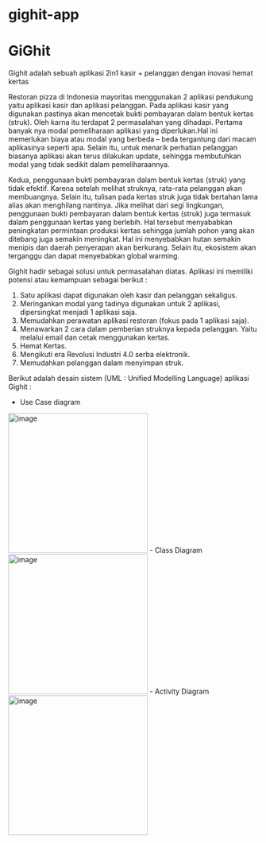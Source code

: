 # gighit-app
<h1>GiGhit</h1>

Gighit adalah sebuah aplikasi 2in1 kasir + pelanggan dengan inovasi hemat kertas

Restoran pizza di Indonesia mayoritas menggunakan 2 aplikasi pendukung yaitu 
aplikasi kasir dan aplikasi pelanggan. Pada aplikasi kasir yang digunakan pastinya 
akan mencetak bukti pembayaran dalam bentuk kertas (struk). Oleh karna itu 
terdapat 2 permasalahan yang dihadapi. Pertama banyak nya modal pemeliharaan 
aplikasi yang diperlukan.Hal ini memerlukan biaya atau modal yang berbeda – beda 
tergantung dari macam aplikasinya seperti apa. Selain itu, untuk menarik perhatian 
pelanggan biasanya aplikasi akan terus dilakukan update, sehingga membutuhkan 
modal yang tidak sedikit dalam pemeliharaannya. 

Kedua, penggunaan bukti pembayaran dalam bentuk kertas (struk) yang tidak 
efektif. Karena setelah melihat struknya, rata-rata pelanggan akan membuangnya. 
Selain itu, tulisan pada kertas struk juga tidak bertahan lama alias akan menghilang 
nantinya. Jika melihat dari segi lingkungan, penggunaan bukti pembayaran dalam 
bentuk kertas (struk) juga termasuk dalam penggunaan kertas yang berlebih. Hal 
tersebut menyababkan peningkatan permintaan produksi kertas sehingga jumlah 
pohon yang akan ditebang juga semakin meningkat. Hal ini menyebabkan hutan 
semakin menipis dan daerah penyerapan akan berkurang. Selain itu, ekosistem akan 
terganggu dan dapat menyebabkan global warming.

Gighit hadir sebagai solusi untuk permasalahan diatas. Aplikasi ini memiliki potensi atau 
kemampuan sebagai berikut :
1. Satu aplikasi dapat digunakan oleh kasir dan pelanggan sekaligus. 
2. Meringankan modal yang tadinya digunakan untuk 2 aplikasi, dipersingkat 
menjadi 1 aplikasi saja. 
3. Memudahkan perawatan aplikasi restoran (fokus pada 1 aplikasi saja).
4. Menawarkan 2 cara dalam pemberian struknya kepada pelanggan. Yaitu 
melalui email dan cetak menggunakan kertas.
5. Hemat Kertas.
6. Mengikuti era Revolusi Industri 4.0 serba elektronik.
7. Memudahkan pelanggan dalam menyimpan struk.

Berikut adalah desain sistem (UML : Unified Modelling Language) aplikasi Gighit :
- Use Case diagram
<img width="281" alt="image" src="https://user-images.githubusercontent.com/96558726/178757639-a74340c3-d08b-4f4b-bb2b-39f8c87cd942.png">
- Class Diagram
<img width="281" alt="image" src="https://user-images.githubusercontent.com/96558726/178758313-a28695d4-8efc-4590-981f-77a20f35f3fa.png">
- Activity Diagram
<img width="281" alt="image" src="https://user-images.githubusercontent.com/96558726/178758412-300566c1-c4a7-4609-817c-0641b209454f.png">




